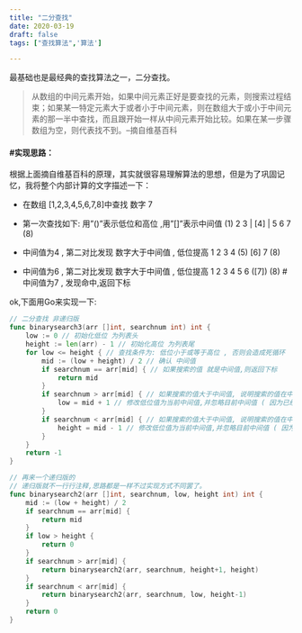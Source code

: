 ```yaml
---
title: "二分查找"
date: 2020-03-19
draft: false
tags: ["查找算法",'算法']

---
```


最基础也是最经典的查找算法之一，二分查找。

> 从数组的中间元素开始，如果中间元素正好是要查找的元素，则搜索过程结束；如果某一特定元素大于或者小于中间元素，则在数组大于或小于中间元素的那一半中查找，而且跟开始一样从中间元素开始比较。如果在某一步骤数组为空，则代表找不到。–摘自维基百科

#### #实现思路：
根据上面摘自维基百科的原理，其实就很容易理解算法的思想，但是为了巩固记忆，我将整个内部计算的文字描述一下：

* 在数组 [1,2,3,4,5,6,7,8]中查找 数字 7

* 第一次查找如下: 用”()”表示低位和高位 ,用”[]”表示中间值
(1) 2 3 | [4] | 5 6 7 (8)

* 中间值为4 , 第二对比发现 数字大于中间值 , 低位提高
1 2 3 4 (5) [6] 7 (8)

*  中间值为6 , 第二对比发现 数字大于中间值 , 低位提高
1 2 3 4 5 6 ([7]) (8)
#中间值为7 , 发现命中,返回下标

ok,下面用Go来实现一下:

```go
// 二分查找 非递归版
func binarysearch3(arr []int, searchnum int) int {
    low := 0 // 初始化低位 为列表头
    height := len(arr) - 1 // 初始化高位 为列表尾
    for low <= height { // 查找条件为: 低位小于或等于高位 , 否则会造成死循环
        mid := (low + height) / 2 // 确认 中间值
        if searchnum == arr[mid] { // 如果搜索的值 就是中间值,则返回下标
            return mid
        }
        if searchnum > arr[mid] { // 如果搜索的值大于中间值, 说明搜索的值在中间值的右边
            low = mid + 1 // 修改低位值为当前中间值,并忽略目前中间值 ( 因为已经匹配过了 )
        }
        if searchnum < arr[mid] { // 如果搜索的值大于中间值, 说明搜索的值在中间值的右边
            height = mid - 1 // 修改低位值为当前中间值,并忽略目前中间值 ( 因为已经匹配过了 )
        }
    }
    return -1
}

// 再来一个递归版的
// 递归版就不一行行注释,思路都是一样不过实现方式不同罢了。
func binarysearch2(arr []int, searchnum, low, height int) int {
    mid := (low + height) / 2
    if searchnum == arr[mid] {
        return mid
    }
    if low > height {
        return 0
    }
    if searchnum > arr[mid] {
        return binarysearch2(arr, searchnum, height+1, height)
    }
    if searchnum < arr[mid] {
        return binarysearch2(arr, searchnum, low, height-1)
    }
    return 0
}
```
